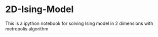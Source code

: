 # 2D-Ising-Model
This is a ipython notebook for solving Ising model in 2 dimensions with metropolis algorithm
